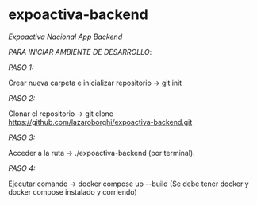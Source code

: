 # expoactiva-backend
*Expoactiva Nacional App Backend*

*PARA INICIAR AMBIENTE DE DESARROLLO*:

*PASO 1:* 

Crear nueva carpeta e inicializar repositorio -> git init

*PASO 2:* 

Clonar el repositorio -> git clone https://github.com/lazaroborghi/expoactiva-backend.git

*PASO 3:*

Acceder a la ruta -> ./expoactiva-backend (por terminal).

*PASO 4:*

Ejecutar comando -> docker compose up --build (Se debe tener docker y docker compose instalado y corriendo)

